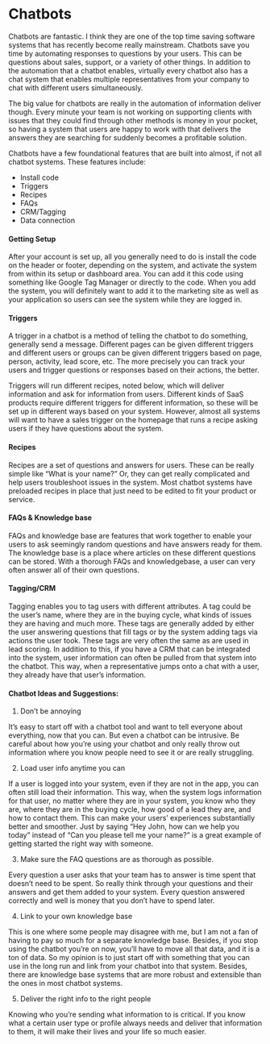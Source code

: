 # Chatbots

Chatbots are fantastic. I think they are one of the top time saving software systems that has recently become really mainstream. Chatbots save you time by automating responses to questions by your users. This can be questions about sales, support, or a variety of other things. In addition to the automation that a chatbot enables, virtually every chatbot also has a chat system that enables multiple representatives from your company to chat with different users simultaneously.  


The big value for chatbots are really in the automation of information deliver though. Every minute your team is not working on supporting clients with issues that they could find through other methods is money in your pocket, so having a system that users are happy to work with that delivers the answers they are searching for suddenly becomes a profitable solution.

Chatbots have a few foundational features that are built into almost, if not all chatbot systems. These features include:

* Install code
* Triggers
* Recipes
* FAQs
* CRM/Tagging
* Data connection

#### Getting Setup

After your account is set up, all you generally need to do is install the code on the header or footer, depending on the system, and activate the system from within its setup or dashboard area. You can add it this code using something like Google Tag Manager or directly to the code. When you add the system, you will definitely want to add it to the marketing site as well as your application so users can see the system while they are logged in.

#### Triggers

A trigger in a chatbot is a method of telling the chatbot to do something, generally send a message. Different pages can be given different triggers and different users or groups can be given different triggers based on page, person, activity, lead score, etc. The more precisely you can track your users and trigger questions or responses based on their actions, the better.  


Triggers will run different recipes, noted below, which will deliver information and ask for information from users. Different kinds of SaaS products require different triggers for different information, so these will be set up in different ways based on your system. However, almost all systems will want to have a sales trigger on the homepage that runs a recipe asking users if they have questions about the system.

#### Recipes

Recipes are a set of questions and answers for users. These can be really simple like “What is your name?” Or, they can get really complicated and help users troubleshoot issues in the system. Most chatbot systems have preloaded recipes in place that just need to be edited to fit your product or service.

#### FAQs & Knowledge base

FAQs and knowledge base are features that work together to enable your users to ask seemingly random questions and have answers ready for them. The knowledge base is a place where articles on these different questions can be stored. With a thorough FAQs and knowledgebase, a user can very often answer all of their own questions.

#### Tagging/CRM

Tagging enables you to tag users with different attributes. A tag could be the user’s name, where they are in the buying cycle, what kinds of issues they are having and much more. These tags are generally added by either the user answering questions that fill tags or by the system adding tags via actions the user took. These tags are very often the same as are used in lead scoring. In addition to this, if you have a CRM that can be integrated into the system, user information can often be pulled from that system into the chatbot. This way, when a representative jumps onto a chat with a user, they already have that user’s information.  


#### Chatbot Ideas and Suggestions:

1. Don’t be annoying

It’s easy to start off with a chatbot tool and want to tell everyone about everything, now that you can. But even a chatbot can be intrusive. Be careful about how you’re using your chatbot and only really throw out information where you know people need to see it or are really struggling.

2. Load user info anytime you can

If a user is logged into your system, even if they are not in the app, you can often still load their information. This way, when the system logs information for that user, no matter where they are in your system, you know who they are, where they are in the buying cycle, how good of a lead they are, and how to contact them. This can make your users’ experiences substantially better and smoother. Just by saying “Hey John, how can we help you today” instead of “Can you please tell me your name?” is a great example of getting started the right way with someone.  


3. Make sure the FAQ questions are as thorough as possible.

Every question a user asks that your team has to answer is time spent that doesn’t need to be spent. So really think through your questions and their answers and get them added to your system. Every question answered correctly and well is money that you don’t have to spend later.

4. Link to your own knowledge base

This is one where some people may disagree with me, but I am not a fan of having to pay so much for a separate knowledge base. Besides, if you stop using the chatbot you’re on now, you’ll have to move all that data, and it is a ton of data. So my opinion is to just start off with something that you can use in the long run and link from your chatbot into that system. Besides, there are knowledge base systems that are more robust and extensible than the ones in most chatbot systems.

5. Deliver the right info to the right people

Knowing who you’re sending what information to is critical. If you know what a certain user type or profile always needs and deliver that information to them, it will make their lives and your life so much easier.  


